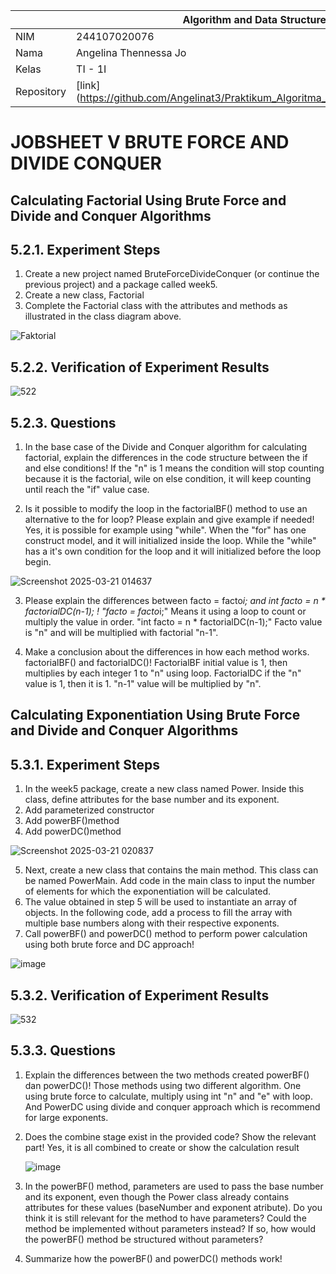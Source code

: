 |  | Algorithm and Data Structure |
|--|--|
| NIM |  244107020076 |
| Nama |  Angelina Thennessa Jo |
| Kelas | TI - 1I |
| Repository | [link] (https://github.com/Angelinat3/Praktikum_Algoritma_Dan_Struktur_Data.git) |

# JOBSHEET V BRUTE FORCE AND DIVIDE CONQUER

## Calculating Factorial Using Brute Force and Divide and Conquer Algorithms
## 5.2.1. Experiment Steps
1. Create a new project named BruteForceDivideConquer (or continue the previous project) and a package called week5.
2. Create a new class, Factorial
3. Complete the Factorial class with the attributes and methods as illustrated in the class diagram above.

![Faktorial](https://github.com/user-attachments/assets/8edb0fbc-33fd-41a1-869e-f59c50c2d35c)

## 5.2.2. Verification of Experiment Results

![522](https://github.com/user-attachments/assets/7577b4c2-e908-4d42-be66-9b69fab784a6)

## 5.2.3. Questions
1. In the base case of the Divide and Conquer algorithm for calculating factorial, explain the differences in the code structure between the if and else conditions!
If the "n" is 1 means the condition will stop counting because it is the factorial, wile on else condition, it will keep counting until reach the "if" value case.

2. Is it possible to modify the loop in the factorialBF() method to use an alternative to the for loop? Please explain and give example if needed!
Yes, it is possible for example using "while".
When the "for" has one construct model, and it will initialized inside the loop.
While the "while" has a it's own condition for the loop and it will initialized before the loop begin.

![Screenshot 2025-03-21 014637](https://github.com/user-attachments/assets/30f00dd5-96f6-4b8f-a1a1-ce020d5a5aac)

3. Please explain the differences between facto = facto*i; and int facto = n * factorialDC(n-1); !
"facto = facto*i;"
Means it using a loop to count or multiply the value in order.
"int facto = n * factorialDC(n-1);"
Facto value is "n" and will be multiplied with factorial "n-1".


4. Make a conclusion about the differences in how each method works. factorialBF() and factorialDC()!
FactorialBF initial value is 1, then multiplies by each integer 1 to "n" using loop.
FactorialDC if the "n" value is 1, then it is 1. "n-1" value will be multiplied by "n".

## Calculating Exponentiation Using Brute Force and Divide and Conquer Algorithms
## 5.3.1. Experiment Steps

1. In the week5 package, create a new class named Power. Inside this class, define attributes for the
base number and its exponent.
2. Add parameterized constructor
3. Add powerBF()method
4. Add powerDC()method

![Screenshot 2025-03-21 020837](https://github.com/user-attachments/assets/966ea799-eca3-4d11-a267-f5d878cb8e2d)

5. Next, create a new class that contains the main method. This class can be named PowerMain. Add code in the main class to input the number of elements for which the exponentiation will be calculated.
6. The value obtained in step 5 will be used to instantiate an array of objects. In the following code,
add a process to fill the array with multiple base numbers along with their respective exponents.
7. Call powerBF() and powerDC() method to perform power calculation using both brute force
and DC approach!

![image](https://github.com/user-attachments/assets/4fd7ab8f-0459-4922-b69b-4ad1ca34d087)

## 5.3.2. Verification of Experiment Results

![532](https://github.com/user-attachments/assets/a42e0c9c-275e-46f7-bdd3-c54230dcc7d2)

## 5.3.3. Questions
1. Explain the differences between the two methods created powerBF() dan powerDC()!
Those methods using two different algorithm. One using brute force to calculate, multiply using int "n" and "e" with loop.
And PowerDC using divide and conquer approach which is recommend for large exponents.

2. Does the combine stage exist in the provided code? Show the relevant part!
   Yes, it is all combined to create or show the calculation result

   ![image](https://github.com/user-attachments/assets/723cd6f5-d6e4-4830-808b-6ab02682fb61)

3. In the powerBF() method, parameters are used to pass the base number and its exponent, even though the Power class already contains attributes for these values (baseNumber and exponent atribute). Do you think it is still relevant for the method to have parameters? Could the method be implemented without parameters instead? If so, how would the powerBF() method be structured without parameters?



4. Summarize how the powerBF() and powerDC() methods work!
